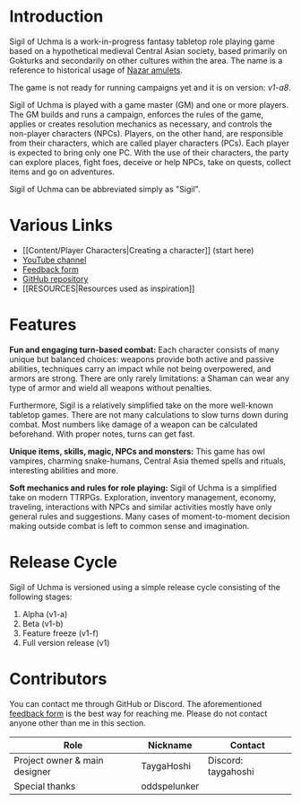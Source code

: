 # Introduction
Sigil of Uchma is a work-in-progress fantasy tabletop role playing game based on a hypothetical medieval Central Asian society, based primarily on Gokturks and secondarily on other cultures within the area. The name is a reference to historical usage of [Nazar amulets](https://en.wikipedia.org/wiki/Nazar_(amulet)).

The game is not ready for running campaigns yet and it is on version: *v1-a8*. 

Sigil of Uchma is played with a game master (GM) and one or more players. The GM builds and runs a campaign, enforces the rules of the game, applies or creates resolution mechanics as necessary, and controls the non-player characters (NPCs). Players, on the other hand, are responsible from their characters, which are called player characters (PCs). Each player is expected to bring only one PC. With the use of their characters, the party can explore places, fight foes, deceive or help NPCs, take on quests, collect items and go on adventures.

Sigil of Uchma can be abbreviated simply as "Sigil".

# Various Links
+ [[Content/Player Characters|Creating a character]] (start here)
+ [YouTube channel](https://www.youtube.com/@SigilofUchma)
+ [Feedback form](https://forms.gle/7NwTYqGUWpBfBWNg8)
+ [GitHub repository](https://github.com/TaygaHoshi/tt-project)
+ [[RESOURCES|Resources used as inspiration]]

# Features
**Fun and engaging turn-based combat:**
Each character consists of many unique but balanced choices: weapons provide both active and passive abilities, techniques carry an impact while not being overpowered, and armors are strong. There are only rarely limitations: a Shaman can wear any type of armor and wield all weapons without penalties.

Furthermore, Sigil is a relatively simplified take on the more well-known tabletop games. There are not many calculations to slow turns down during combat. Most numbers like damage of a weapon can be calculated beforehand. With proper notes, turns can get fast.

**Unique items, skills, magic, NPCs and monsters:**
This game has owl vampires, charming snake-humans, Central Asia themed spells and rituals, interesting abilities and more.

**Soft mechanics and rules for role playing:**
Sigil of Uchma is a simplified take on modern TTRPGs. Exploration, inventory management, economy, traveling, interactions with NPCs and similar activities mostly have only general rules and suggestions. Many cases of moment-to-moment decision making outside combat is left to common sense and imagination.

# Release Cycle
Sigil of Uchma is versioned using a simple release cycle consisting of the following stages:
1. Alpha (v1-a)
2. Beta (v1-b)
3. Feature freeze (v1-f)
4. Full version release (v1)

# Contributors
You can contact me through GitHub or Discord. The aforementioned [feedback form](https://forms.gle/7NwTYqGUWpBfBWNg8) is the best way for reaching me. Please do not contact anyone other than me in this section.

| Role                          | Nickname     | Contact             |
| ----------------------------- | ------------ | ------------------- |
| Project owner & main designer | TaygaHoshi   | Discord: taygahoshi |
| Special thanks                | oddspelunker |                     |

